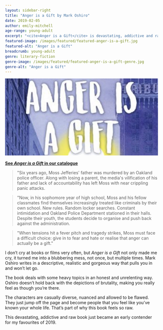 ```yaml
---
layout: sidebar-right
title: "Anger is a Gift by Mark Oshiro"
date: 2019-02-05
author: emily-mitchell
age-range: young-adult
excerpt: "<cite>Anger is a Gift</cite> is devastating, addictive and raw."
featured-image: /images/featured/featured-anger-is-a-gift.jpg
featured-alt: "Anger is a Gift"
breadcrumb: young-adult
genre: literary-fiction
genre-image: /images/featured/featured-anger-is-a-gift-genre.jpg
genre-alt: "Anger is a Gift"
---
```


![Anger is a Gift](/images/featured/featured-anger-is-a-gift.jpg)

**[See <cite>Anger is a Gift</cite> in our catalogue](https://suffolk.spydus.co.uk/cgi-bin/spydus.exe/ENQ/OPAC/BIBENQ?BRN=2446184)**

> "Six years ago, Moss Jefferies' father was murdered by an Oakland police officer. Along with losing a parent, the media's vilification of his father and lack of accountability has left Moss with near crippling panic attacks.

> "Now, in his sophomore year of high school, Moss and his fellow classmates find themselves increasingly treated like criminals by their own school. New rules. Random locker searches. Constant intimidation and Oakland Police Department stationed in their halls. Despite their youth, the students decide to organise and push back against the administration.

> "When tensions hit a fever pitch and tragedy strikes, Moss must face a difficult choice: give in to fear and hate or realise that anger can actually be a gift."

I don’t cry at books or films very often, but <cite>Anger is a Gift</cite> not only made me cry, it turned me into a blubbering mess, not once, but multiple times. Mark Oshiro writes in a descriptive, realistic and gorgeous way that pulls you in and won’t let go.

The book deals with some heavy topics in an honest and unrelenting way. Oshiro doesn’t hold back with the depictions of brutality, making you really feel as though you’re there.

The characters are casually diverse, nuanced and allowed to be flawed. They just jump off the page and become people that you feel like you’ve known your whole life. That’s part of why this book feels so raw.

This devastating, addictive and raw book just became an early contender for my favourites of 2019.
